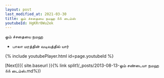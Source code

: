 ```yaml
---
layout: post
last_modified_at: 2021-03-30
title: ஓம் ச்சதையை நமஹ ௧௧ டைம்ஸ்
youtubeId: HgKRr0Wu2ek
---
```

 
 
 ஓம் ச்சதையை நமஹ  
 
 -  பாலா மரத்தின் வடிவத்தில் யார் 
 
  
 
  
 
 
 
 
 
 


{% include youtubePlayer.html id=page.youtubeId %}
 
[Next]({{ site.baseurl }}{% link  split1/_posts/2013-08-13-ஓம் சண்டையா நமஹ ௧௧ டைம்ஸ்.md%})
 
